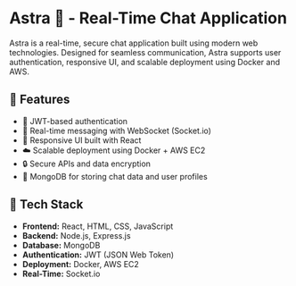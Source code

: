 # Astra 🚀 - Real-Time Chat Application
 
Astra is a real-time, secure chat application built using modern web technologies. Designed for seamless communication, Astra supports user authentication, responsive UI, and scalable deployment using Docker and AWS.

## 🌟 Features

- 🔐 JWT-based authentication
- 💬 Real-time messaging with WebSocket (Socket.io)
- 🎨 Responsive UI built with React
- ☁️ Scalable deployment using Docker + AWS EC2
- 🔒 Secure APIs and data encryption
- 🧩 MongoDB for storing chat data and user profiles

## 🚀 Tech Stack

- **Frontend:** React, HTML, CSS, JavaScript
- **Backend:** Node.js, Express.js
- **Database:** MongoDB
- **Authentication:** JWT (JSON Web Token)
- **Deployment:** Docker, AWS EC2
- **Real-Time:** Socket.io



